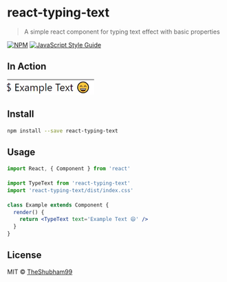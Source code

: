 # react-typing-text

> A simple react component for typing text effect with basic properties

[![NPM](https://img.shields.io/npm/v/react-typing-text.svg)](https://www.npmjs.com/package/react-typing-text) [![JavaScript Style Guide](https://img.shields.io/badge/code_style-standard-brightgreen.svg)](https://standardjs.com)

## In Action

![Screenshot 1](https://raw.githubusercontent.com/TheShubham99/react-typing-text/master/demo.gif)

## Install

```bash
npm install --save react-typing-text
```

## Usage

```jsx
import React, { Component } from 'react'

import TypeText from 'react-typing-text'
import 'react-typing-text/dist/index.css'

class Example extends Component {
  render() {
    return <TypeText text='Example Text 😄' />
  }
}
```

## License

MIT © [TheShubham99](https://github.com/TheShubham99)
